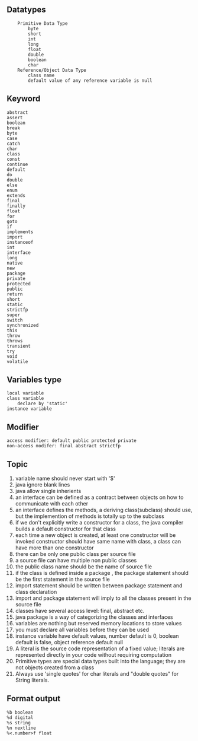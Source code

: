 ## Datatypes
```
    Primitive Data Type
        byte
        short
        int
        long
        float
        double
        boolean
        char
    Reference/Object Data Type
        class name
        default value of any reference variable is null
```
## Keyword
```
abstract
assert
boolean
break
byte
case
catch
char
class
const
continue
default
do
double
else
enum
extends
final
finally
float
for 
goto
if 
implements
import
instanceof
int
interface
long
native
new
package
private
protected
public
return
short
static
strictfp
super
switch
synchronized
this
throw
throws
transient
try
void
volatile
```
## Variables type
```
local variable
class variable
    declare by 'static'
instance variable
```

## Modifier
```
access modifier: default public protected private
non-access modifer: final abstract strictfp
```

## Topic
1. variable name should never start with '$'
2. java ignore blank lines
3. java allow single inherients
4. an interface can be defined as a contract between objects on how to communicate with each other
5. an interface defines the methods, a deriving class(subclass) should use, but the implemention of methods is totally up to the subclass
6. if we don't explicitly write a constructor for a class, the java compiler builds a default constructor for that class
7. each time a new object is created, at least one constructor will be invoked
constructor should have same name with class, a class can have more than one constructor
8. there can be only one public class per source file
9. a source file can have multiple non public classes
10. the public class name should be the name of source file
11. if the class is defined inside a package , the package statement should be the first statement in the source file
12. import statement should be written between package statement and class declaration
13. import and package statement will imply to all the classes present in the source file
14. classes have several access level: final, abstract etc.
15. java package is a way of categorizing the classes and interfaces
16. variables are nothing but reserved memory locations to store values
17. you must declare all variables before they can be used
18. instance variable have default values, number default is 0, boolean default is false,  object reference default null
19. A literal is the source code representation of a fixed value; literals are represented directly in your code without requiring computation
20. Primitive types are special data types built into the language; they are not objects created from a class
21. Always use 'single quotes' for char literals and "double quotes" for String literals.



## Format output
```
%b boolean
%d digital
%s string
%n nextline
%<.number>f float
```

